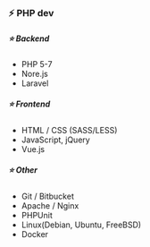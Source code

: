 ### ⚡ PHP dev

##### :star: Backend
- PHP 5-7
- Nore.js
- Laravel

##### :star: Frontend
- HTML / CSS (SASS/LESS) 
- JavaScript, jQuery
- Vue.js

##### :star: Other
- Git / Bitbucket
- Apache / Nginx
- PHPUnit
- Linux(Debian, Ubuntu, FreeBSD)
- Docker

<!--
**Lord-M/Lord-M** is a ✨ _special_ ✨ repository because its `README.md` (this file) appears on your GitHub profile.

Here are some ideas to get you started:

- 🔭 I’m currently working on ...
- 🌱 I’m currently learning ...
- 👯 I’m looking to collaborate on ...
- 🤔 I’m looking for help with ...
- 💬 Ask me about ...
- 📫 How to reach me: ...
- 😄 Pronouns: ...
- ⚡ Fun fact: ...
-->
